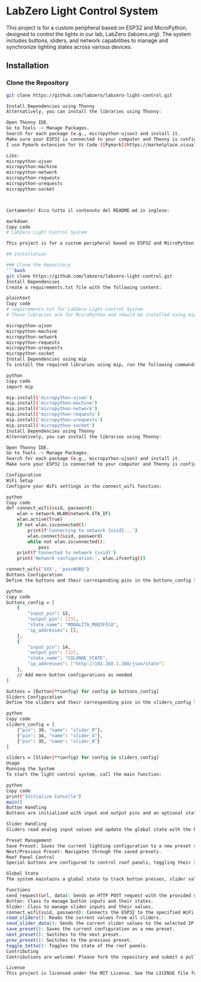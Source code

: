 # LabZero Light Control System

This project is for a custom peripheral based on ESP32 and MicroPython, designed to control the lights in our lab, LabZero (labzero.org). The system includes buttons, sliders, and network capabilities to manage and synchronize lighting states across various devices.

## Installation

### Clone the Repository

````bash
git clone https://github.com/labzero/labzero-light-control.git

Install Dependencies using Thonny
Alternatively, you can install the libraries using Thonny:

Open Thonny IDE.
Go to Tools -> Manage Packages.
Search for each package (e.g., micropython-ujson) and install it.
Make sure your ESP32 is connected to your computer and Thonny is configured to use MicroPython (ESP32).
I use Pymark extension for Vs Code ([Pymark](https://marketplace.visualstudio.com/items?itemName=pycom.Pymakr))

Libs:
micropython-ujson
micropython-machine
micropython-network
micropython-requests
micropython-urequests
micropython-socket



Certamente! Ecco tutto il contenuto del README.md in inglese:

markdown
Copy code
# LabZero Light Control System

This project is for a custom peripheral based on ESP32 and MicroPython, designed to control the lights in our lab, LabZero (labzero.org). The system includes buttons, sliders, and network capabilities to manage and synchronize lighting states across various devices.

## Installation

### Clone the Repository
```bash
git clone https://github.com/labzero/labzero-light-control.git
Install Dependencies
Create a requirements.txt file with the following content:

plaintext
Copy code
# requirements.txt for LabZero Light Control System
# These libraries are for MicroPython and should be installed using mip or Thonny

micropython-ujson
micropython-machine
micropython-network
micropython-requests
micropython-urequests
micropython-socket
Install Dependencies using mip
To install the required libraries using mip, run the following commands in your MicroPython environment:

python
Copy code
import mip

mip.install('micropython-ujson')
mip.install('micropython-machine')
mip.install('micropython-network')
mip.install('micropython-requests')
mip.install('micropython-urequests')
mip.install('micropython-socket')
Install Dependencies using Thonny
Alternatively, you can install the libraries using Thonny:

Open Thonny IDE.
Go to Tools -> Manage Packages.
Search for each package (e.g., micropython-ujson) and install it.
Make sure your ESP32 is connected to your computer and Thonny is configured to use MicroPython (ESP32).

Configuration
WiFi Setup
Configure your WiFi settings in the connect_wifi function:

python
Copy code
def connect_wifi(ssid, password):
    wlan = network.WLAN(network.STA_IF)
    wlan.active(True)
    if not wlan.isconnected():
        print(f'Connecting to network {ssid}...')
        wlan.connect(ssid, password)
        while not wlan.isconnected():
            pass
    print(f'Connected to network {ssid}')
    print('Network configuration:', wlan.ifconfig())

connect_wifi('XXX', 'passWORD')
Buttons Configuration
Define the buttons and their corresponding pins in the buttons_config list:

python
Copy code
buttons_config = [
    {
        "input_pin": 12,
        "output_pin": [23],
        "state_name": "MODALITA_MODIFICA",
        "ip_addresses": [],
    },
    {
        "input_pin": 14,
        "output_pin": [22],
        "state_name": "COLONNE_STATE",
        "ip_addresses": ["http://192.168.1.108/json/state"]
    },
    // Add more button configurations as needed
]

buttons = [Button(**config) for config in buttons_config]
Sliders Configuration
Define the sliders and their corresponding pins in the sliders_config list:

python
Copy code
sliders_config = [
    {"pin": 39, "name": "slider_R"},
    {"pin": 34, "name": "slider_G"},
    {"pin": 35, "name": "slider_B"}
]

sliders = [Slider(**config) for config in sliders_config]
Usage
Running the System
To start the light control system, call the main function:

python
Copy code
print("Initialize Consolle")
main()
Button Handling
Buttons are initialized with input and output pins and an optional state name. When pressed, they toggle their state and send requests to configured IP addresses if applicable.

Slider Handling
Sliders read analog input values and update the global state with the RGB values, which are then sent to the configured IP addresses.

Preset Management
Save Preset: Saves the current lighting configuration to a new preset slot.
Next/Previous Preset: Navigates through the saved presets.
Roof Panel Control
Special buttons are configured to control roof panels, toggling their state and sending requests to specified IP addresses.

Global State
The system maintains a global state to track button presses, slider values, and selected IP addresses. This state is used to synchronize lighting configurations across multiple devices.

Functions
send_request(url, data): Sends an HTTP POST request with the provided data.
Button: Class to manage button inputs and their states.
Slider: Class to manage slider inputs and their values.
connect_wifi(ssid, password): Connects the ESP32 to the specified WiFi network.
read_sliders(): Reads the current values from all sliders.
send_slider_data(): Sends the current slider values to the selected IP addresses.
save_preset(): Saves the current configuration as a new preset.
next_preset(): Switches to the next preset.
prev_preset(): Switches to the previous preset.
toggle_tetto(): Toggles the state of the roof panels.
Contributing
Contributions are welcome! Please fork the repository and submit a pull request with your changes.

License
This project is licensed under the MIT License. See the LICENSE file for details.
````
